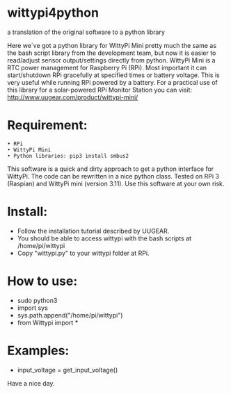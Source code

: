 # wittypi4python
a translation of the original software to a python library

Here we´ve got a python library for WittyPi Mini pretty much the same as the bash script library from the development team, but now it is easier to read/adjust sensor output/settings directly from python. 
WittyPi Mini is a RTC power management for Raspberry Pi (RPi). Most important it can start/shutdown RPi gracefully at specified times or battery voltage. 
This is very useful while running RPi powered by a battery. 
For a practical use of this library for a solar-powered RPi Monitor Station you can visit: 
http://www.uugear.com/product/wittypi-mini/

 # Requirement:
    • RPi
    • WittyPi Mini 
    • Python libraries: pip3 install smbus2

This software is a quick and dirty approach to get a python interface for WittyPi. The code can be rewritten in a nice python class. 
Tested on RPi 3 (Raspian) and WittyPi mini (version 3.11).
Use this software at your own risk. 


# Install:
- Follow the installation tutorial described by UUGEAR. 
- You should be able to access wittypi with the bash scripts at /home/pi/wittypi
- Copy  "wittypi.py" to your wittypi folder at RPi. 

# How to use:
- sudo python3 
- import sys
- sys.path.append("/home/pi/wittypi")
- from Wittypi import *

# Examples:

- input_voltage = get_input_voltage()

Have a nice day. 
